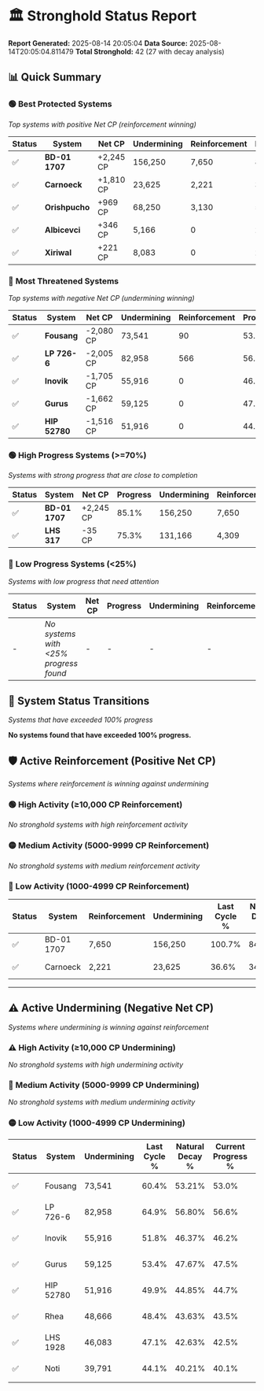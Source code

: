 # 🏛️ Stronghold Status Report

**Report Generated:** 2025-08-14 20:05:04
**Data Source:** 2025-08-14T20:05:04.811479
**Total Stronghold:** 42 (27 with decay analysis)

## 📊 Quick Summary

### 🟢 **Best Protected Systems**
*Top systems with positive Net CP (reinforcement winning)*

| Status | System | Net CP | Undermining | Reinforcement | Progress |
|--------|--------|--------|-------------|---------------|----------|
| ✅ | **BD-01 1707** | +2,245 CP | 156,250 | 7,650 | 85.1% |
| ✅ | **Carnoeck** | +1,810 CP | 23,625 | 2,221 | 34.2% |
| ✅ | **Orishpucho** | +969 CP | 68,250 | 3,130 | 51.2% |
| ✅ | **Albicevci** | +346 CP | 5,166 | 0 | 27.0% |
| ✅ | **Xiriwal** | +221 CP | 8,083 | 0 | 28.1% |

### 🔴 **Most Threatened Systems**
*Top systems with negative Net CP (undermining winning)*

| Status | System | Net CP | Undermining | Reinforcement | Progress |
|--------|--------|--------|-------------|---------------|----------|
| ✅ | **Fousang** | -2,080 CP | 73,541 | 90 | 53.0% |
| ✅ | **LP 726-6** | -2,005 CP | 82,958 | 566 | 56.6% |
| ✅ | **Inovik** | -1,705 CP | 55,916 | 0 | 46.2% |
| ✅ | **Gurus** | -1,662 CP | 59,125 | 0 | 47.5% |
| ✅ | **HIP 52780** | -1,516 CP | 51,916 | 0 | 44.7% |

### 🟢 **High Progress Systems (>=70%)**
*Systems with strong progress that are close to completion*

| Status | System | Net CP | Progress | Undermining | Reinforcement |
|--------|--------|--------|----------|-------------|---------------|
| ✅ | **BD-01 1707** | +2,245 CP | 85.1% | 156,250 | 7,650 |
| ✅ | **LHS 317** | -35 CP | 75.3% | 131,166 | 4,309 |

### 🔴 **Low Progress Systems (<25%)**
*Systems with low progress that need attention*

| Status | System | Net CP | Progress | Undermining | Reinforcement |
|--------|--------|--------|----------|-------------|---------------|
| - | *No systems with <25% progress found* | - | - | - | - |
## 🔄 System Status Transitions
*Systems that have exceeded 100% progress*

**No systems found that have exceeded 100% progress.**

## 🛡️ Active Reinforcement (Positive Net CP)
*Systems where reinforcement is winning against undermining*

### 🟢 High Activity (≥10,000 CP Reinforcement)

*No stronghold systems with high reinforcement activity*

### 🟡 Medium Activity (5000-9999 CP Reinforcement)

*No stronghold systems with medium reinforcement activity*

### 🔴 Low Activity (1000-4999 CP Reinforcement)

| Status | System | Reinforcement | Undermining | Last Cycle % | Natural Decay % | Current Progress % | Current CP | Net CP | Activity |
|--------|--------|---------------|-------------|--------------|-----------------|-------------------|------------|--------|----------|
| ✅ | BD-01 1707 | 7,650 | 156,250 | 100.7% | 84.88% | 85.1% | 851,000 | +2,245 | 🔵 Low Reinforcement |
| ✅ | Carnoeck | 2,221 | 23,625 | 36.6% | 34.02% | 34.2% | 342,000 | +1,810 | 🔵 Low Reinforcement |


---

## ⚠️ Active Undermining (Negative Net CP)
*Systems where undermining is winning against reinforcement*

### ⚠️ High Activity (≥10,000 CP Undermining)

*No stronghold systems with high undermining activity*

### 🔶 Medium Activity (5000-9999 CP Undermining)

*No stronghold systems with medium undermining activity*

### 🟡 Low Activity (1000-4999 CP Undermining)

| Status | System | Undermining | Last Cycle % | Natural Decay % | Current Progress % | Reinforcement | Current CP | Net CP | Activity |
|--------|--------|-------------|--------------|-----------------|-------------------|---------------|------------|--------|----------|
| ✅ | Fousang | 73,541 | 60.4% | 53.21% | 53.0% | 90 | 530,000 | -2,080 | 🟡 Low Undermining |
| ✅ | LP 726-6 | 82,958 | 64.9% | 56.80% | 56.6% | 566 | 566,000 | -2,005 | 🟡 Low Undermining |
| ✅ | Inovik | 55,916 | 51.8% | 46.37% | 46.2% | 0 | 462,000 | -1,705 | 🟡 Low Undermining |
| ✅ | Gurus | 59,125 | 53.4% | 47.67% | 47.5% | 0 | 475,000 | -1,662 | 🟡 Low Undermining |
| ✅ | HIP 52780 | 51,916 | 49.9% | 44.85% | 44.7% | 0 | 447,000 | -1,516 | 🟡 Low Undermining |
| ✅ | Rhea | 48,666 | 48.4% | 43.63% | 43.5% | 0 | 435,000 | -1,326 | 🟡 Low Undermining |
| ✅ | LHS 1928 | 46,083 | 47.1% | 42.63% | 42.5% | 0 | 425,000 | -1,267 | 🟡 Low Undermining |
| ✅ | Noti | 39,791 | 44.1% | 40.21% | 40.1% | 0 | 401,000 | -1,052 | 🟡 Low Undermining |

